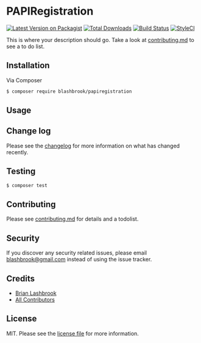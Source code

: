 # PAPIRegistration

[![Latest Version on Packagist][ico-version]][link-packagist]
[![Total Downloads][ico-downloads]][link-downloads]
[![Build Status][ico-travis]][link-travis]
[![StyleCI][ico-styleci]][link-styleci]

This is where your description should go. Take a look at [contributing.md](contributing.md) to see a to do list.

## Installation

Via Composer

``` bash
$ composer require blashbrook/papiregistration
```

## Usage

## Change log

Please see the [changelog](changelog.md) for more information on what has changed recently.

## Testing

``` bash
$ composer test
```

## Contributing

Please see [contributing.md](contributing.md) for details and a todolist.

## Security

If you discover any security related issues, please email blashbrook@gmail.com instead of using the issue tracker.

## Credits

- [Brian Lashbrook][link-author]
- [All Contributors][link-contributors]

## License

MIT. Please see the [license file](license.md) for more information.

[ico-version]: https://img.shields.io/packagist/v/blashbrook/papiregistration.svg?style=flat-square
[ico-downloads]: https://img.shields.io/packagist/dt/blashbrook/papiregistration.svg?style=flat-square
[ico-travis]: https://img.shields.io/travis/blashbrook/papiregistration/master.svg?style=flat-square
[ico-styleci]: https://styleci.io/repos/12345678/shield

[link-packagist]: https://packagist.org/packages/blashbrook/papiregistration
[link-downloads]: https://packagist.org/packages/blashbrook/papiregistration
[link-travis]: https://travis-ci.org/blashbrook/papiregistration
[link-styleci]: https://styleci.io/repos/12345678
[link-author]: https://github.com/blashbrook
[link-contributors]: ../../contributors

